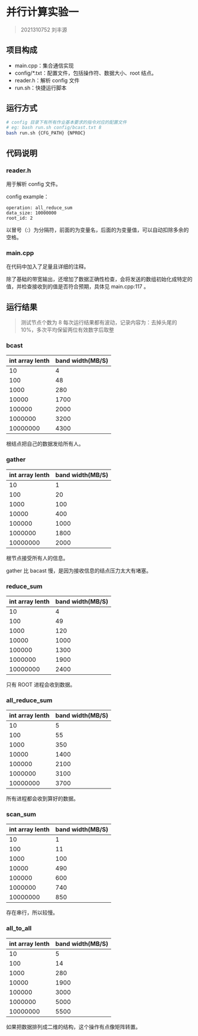 # 并行计算实验一

> 2021310752 刘丰源

## 项目构成

- main.cpp：集合通信实现
- config/\*.txt：配置文件，包括操作符、数据大小、root 结点。
- reader.h：解析 config 文件
- run.sh：快捷运行脚本

## 运行方式

```sh
# config 目录下有所有作业基本要求的指令对应的配置文件
# eg: bash run.sh config/bcast.txt 8
bash run.sh {CFG_PATH} {NPROC}
```

## 代码说明

### reader.h

用于解析 config 文件。

config example：

```
operation: all_reduce_sum
data_size: 10000000
root_id: 2
```

以冒号（:）为分隔符，前面的为变量名，后面的为变量值，可以自动扣除多余的空格。

### main.cpp

在代码中加入了足量且详细的注释。

除了基础的带宽输出，还增加了数据正确性检查，会将发送的数组初始化成特定的值，并检查接收到的值是否符合预期，具体见 main.cpp:117 。

## 运行结果

> 测试节点个数为 8
> 每次运行结果都有波动，记录内容为：去掉头尾的 10%，多次平均保留两位有效数字后取整

### bcast

| int array lenth | band width(MB/S) |
| --------------- | ---------------- |
| 10              | 4                |
| 100             | 48               |
| 1000            | 280              |
| 10000           | 1700             |
| 100000          | 2000             |
| 1000000         | 3200             |
| 10000000        | 4300             |

根结点把自己的数据发给所有人。

### gather

| int array lenth | band width(MB/S) |
| --------------- | ---------------- |
| 10              | 1                |
| 100             | 20               |
| 1000            | 100              |
| 10000           | 400              |
| 100000          | 1000             |
| 1000000         | 1800             |
| 10000000        | 2000             |

根节点接受所有人的信息。

gather 比 bacast 慢，是因为接收信息的结点压力太大有堵塞。

### reduce_sum

| int array lenth | band width(MB/S) |
| --------------- | ---------------- |
| 10              | 4                |
| 100             | 49               |
| 1000            | 120              |
| 10000           | 1000             |
| 100000          | 1300             |
| 1000000         | 1900             |
| 10000000        | 2400             |

只有 ROOT 进程会收到数据。

### all_reduce_sum

| int array lenth | band width(MB/S) |
| --------------- | ---------------- |
| 10              | 5                |
| 100             | 55               |
| 1000            | 350              |
| 10000           | 1400             |
| 100000          | 2100             |
| 1000000         | 3100             |
| 10000000        | 3700             |

所有进程都会收到算好的数据。

### scan_sum

| int array lenth | band width(MB/S) |
| --------------- | ---------------- |
| 10              | 1                |
| 100             | 11               |
| 1000            | 100              |
| 10000           | 490              |
| 100000          | 600              |
| 1000000         | 740              |
| 10000000        | 850              |

存在串行，所以较慢。

### all_to_all

| int array lenth | band width(MB/S) |
| --------------- | ---------------- |
| 10              | 5                |
| 100             | 14               |
| 1000            | 280              |
| 10000           | 1900             |
| 100000          | 3000             |
| 1000000         | 5000             |
| 10000000        | 5500             |

如果把数据排列成二维的结构，这个操作有点像矩阵转置。
